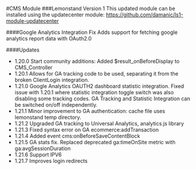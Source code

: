 #CMS Module
###Lemonstand Version 1
This updated module can be installed using the updatecenter module: https://github.com/damanic/ls1-module-updatecenter

####Google Analytics Integration Fix
Adds support for fetching google analytics report data with OAuth2.0

####Updates

- 1.20.0 Start community additions: Added $result_onBeforeDisplay to CMS_Controller
- 1.20.1 Allows for GA tracking code to be used, separating it from the broken ClientLogin integration.
- 1.21.0 Google Analytics OAUTH2 dashboard statistic integration.  Fixed issue with 1.20.1 where statistic integration toggle switch was also disabling some tracking codes. GA Tracking and Statistic Integration can be switched on/off independently.
- 1.21.1 Minor improvement to GA authentication: cache file uses lemonstand temp directory.
- 1.21.2 Upgraded GA tracking to Universal Analytics, analytics.js library
- 1.21.3 Fixed syntax error on GA ecommerce:addTransaction
- 1.21.4 Added event cms:onBeforeSaveContentBlock
- 1.21.5 GA stats fix. Replaced deprecated ga:timeOnSite metric with ga:avgSessionDuration
- 1.21.6 Support IPV6
- 1.21.7 Improves login redirects